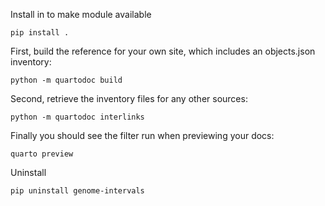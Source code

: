 

Install in to make module available

    pip install .

First, build the reference for your own site, which includes an objects.json inventory:

    python -m quartodoc build

Second, retrieve the inventory files for any other sources:

    python -m quartodoc interlinks

Finally you should see the filter run when previewing your docs:

    quarto preview

Uninstall 

    pip uninstall genome-intervals
